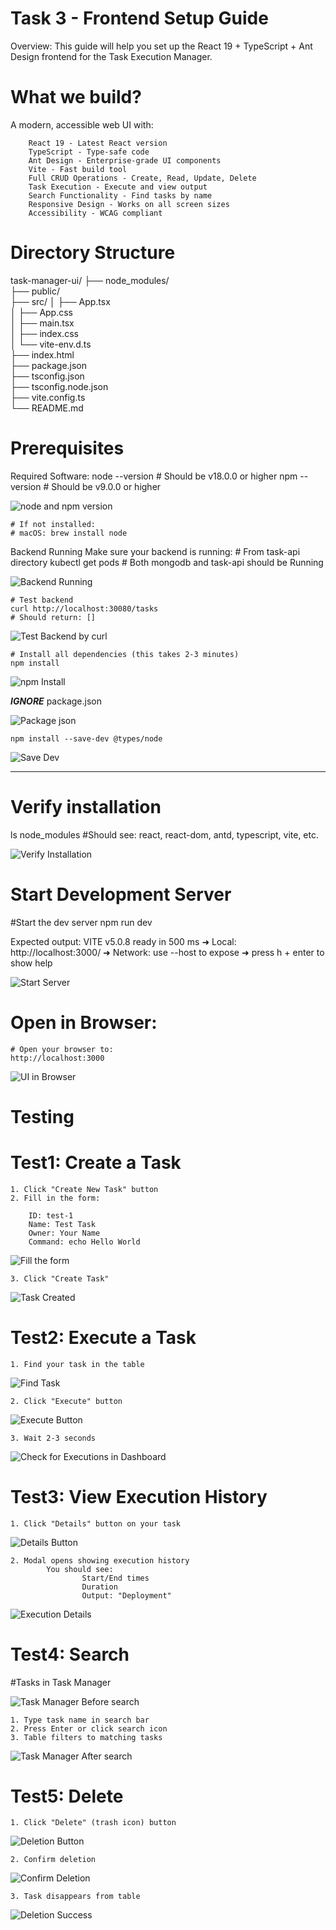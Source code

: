 # Task 3 - Frontend Setup Guide
Overview:
    This guide will help you set up the React 19 + TypeScript + Ant Design frontend for the Task Execution Manager.

# What we build?
A modern, accessible web UI with:

        React 19 - Latest React version
        TypeScript - Type-safe code
        Ant Design - Enterprise-grade UI components
        Vite - Fast build tool
        Full CRUD Operations - Create, Read, Update, Delete
        Task Execution - Execute and view output
        Search Functionality - Find tasks by name
        Responsive Design - Works on all screen sizes
        Accessibility - WCAG compliant

# Directory Structure
task-manager-ui/
├── node_modules/          
├── public/                
├── src/
│   ├── App.tsx           
│   ├── App.css           
│   ├── main.tsx          
│   ├── index.css         
│   └── vite-env.d.ts     
├── index.html            
├── package.json          
├── tsconfig.json         
├── tsconfig.node.json    
├── vite.config.ts        
└── README.md             

# Prerequisites
Required Software:
    node --version  # Should be v18.0.0 or higher
    npm --version   # Should be v9.0.0 or higher

![node and npm version](./Snapshots/1Prerequisites.png)

    # If not installed:
    # macOS: brew install node

Backend Running
Make sure your backend is running:
    # From task-api directory
    kubectl get pods
    # Both mongodb and task-api should be Running

![Backend Running](./Snapshots/2Backend_Running.png)

    # Test backend
    curl http://localhost:30080/tasks
    # Should return: []

![Test Backend by curl](./Snapshots/3TestBackend.png)

    # Install all dependencies (this takes 2-3 minutes)
    npm install

![npm Install](./Snapshots/5npm_install.png)

***IGNORE***
    package.json

![Package json](./Snapshots/4PackageJsonnpmInity.png)

    npm install --save-dev @types/node

![Save Dev](./Snapshots/Save_dev.png)

***

# Verify installation
ls node_modules
#Should see: react, react-dom, antd, typescript, vite, etc.

![Verify Installation](./Snapshots/6Verify_installation.png)

# Start Development Server
#Start the dev server
npm run dev

Expected output:
    VITE v5.0.8  ready in 500 ms
    ➜  Local:   http://localhost:3000/
    ➜  Network: use --host to expose
    ➜  press h + enter to show help

![Start Server](./Snapshots/7StartDevelopmentServer.png)

# Open in Browser:
    # Open your browser to:
    http://localhost:3000

![UI in Browser](./Snapshots/8UiInBrowser.png)

# Testing
# Test1: Create a Task
    1. Click "Create New Task" button
    2. Fill in the form:

        ID: test-1
        Name: Test Task
        Owner: Your Name
        Command: echo Hello World

![Fill the form](./TestSnapshots/Test-1.1.png)

    3. Click "Create Task"

![Task Created](./TestSnapshots/Test-1.2.png)

# Test2: Execute a Task
    1. Find your task in the table

![Find Task](./TestSnapshots/Test-2.1.png)

    2. Click "Execute" button

![Execute Button](./TestSnapshots/Test-2.2.png)

    3. Wait 2-3 seconds

![Check for Executions in Dashboard](./TestSnapshots/Test-2.3.png)

# Test3: View Execution History
    1. Click "Details" button on your task

![Details Button](./TestSnapshots/Test-3.1.png)

    2. Modal opens showing execution history
            You should see:
                    Start/End times
                    Duration
                    Output: "Deployment"

![Execution Details](./TestSnapshots/Test-3.2.png)

# Test4: Search
#Tasks in Task Manager

![Task Manager Before search](./TestSnapshots/Test-4.1.png)

    1. Type task name in search bar
    2. Press Enter or click search icon
    3. Table filters to matching tasks

![Task Manager After search](./TestSnapshots/Test-4.2.png)

# Test5: Delete
    1. Click "Delete" (trash icon) button

![Deletion Button](./TestSnapshots/Test-5.1.png)

    2. Confirm deletion

![Confirm Deletion](./TestSnapshots/Test-5.2.png)

    3. Task disappears from table

![Deletion Success](./TestSnapshots/Test-5.3.png)